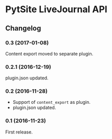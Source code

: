 # PytSite LiveJournal API

## Changelog

### 0.3 (2017-01-08)
Content export moved to separate plugin.

### 0.2.1 (2016-12-19)
plugin.json updated.

### 0.2 (2016-11-28)
- Support of `content_export` as plugin.
- plugin.json updated.

### 0.1 (2016-11-23)
First release.
